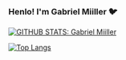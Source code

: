 ### Henlo! I'm Gabriel Miiller 🐦

[![GITHUB STATS: Gabriel Miiller](https://github-readme-stats.vercel.app/api?username=gabriel-hsmiiller&show_icons=true&theme=nightowl&custom_title=GITHUB%20STATS%3A%20Gabriel%20Miiller)](https://github.com/gabriel-hsmiiller/)

[![Top Langs](https://github-readme-stats.vercel.app/api/top-langs/?username=gabriel-hsmiiller)](https://github.com/gabriel-hsmiiller/)

